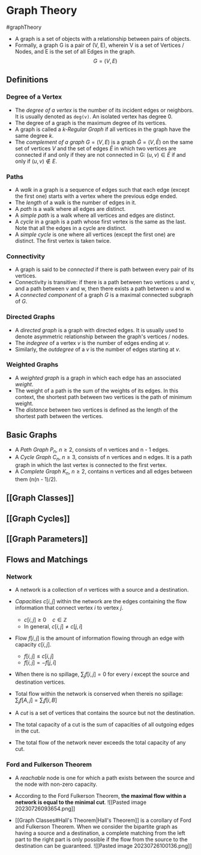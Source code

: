 # Graph Theory
#graphTheory 

- A graph is a set of objects with a relationship between pairs of objects.
- Formally, a graph G is a pair of (V, E), wherein V is a set of Vertices / Nodes, and E is the set of all Edges in the graph.
$$G = (V, E)$$

## Definitions
### Degree of a Vertex
- The *degree of a vertex* is the number of its incident edges or neighbors. It is usually denoted as `deg(v)`. An isolated vertex has degree 0.
- The degree of a graph is the maximum degree of its vertices.
- A graph is called a *k-Regular Graph* if all vertices in the graph have the same degree *k*.
- The *complement of a graph* $G = (V, E)$ is a graph $\bar{G} = (V, \bar{E})$ on the same set of vertices $V$ and the set of edges $\bar{E}$ in which two vertices are connected if and only if they are not connected in G: $(u, v) \in \bar{E}$ if and only if $(u, v) \notin E$.

### Paths
- A *walk* in a graph is a sequence of edges such that each edge (except the first one) starts with a vertex where the previous edge ended.
- The *length* of a walk is the number of edges in it.
- A *path* is a walk where all edges are distinct.
- A *simple path* is a walk where all vertices and edges are distinct.
- A *cycle* in a graph is a path whose first vertex is the same as the last. Note that all the edges in a cycle are distinct.
- A *simple cycle* is one where all vertices (except the first one) are distinct. The first vertex is taken twice.

### Connectivity
- A graph is said to be *connected* if there is path between every pair of its vertices.
- Connectivity is transitive: if there is a path between two vertices u and v, and a path between v and w, then there exists a path between u and w.
- A *connected component* of a graph $G$ is a maximal connected subgraph of $G$.

### Directed Graphs
- A *directed graph* is a graph with directed edges. It is usually used to denote asymmetric relationship between the graph's vertices / nodes.
- The *indegree* of a vertex $v$ is the number of edges ending at $v$. 
- Similarly, the *outdegree* of a $v$ is the number of edges starting at $v$.

### Weighted Graphs
- A *weighted graph* is a graph in which each edge has an associated *weight*. 
- The weight of a path is the sum of the weights of its edges. In this context, the shortest path between two vertices is the path of minimum weight.
- The *distance* between two vertices is defined as the length of the shortest path between the vertices.

## Basic Graphs
- A *Path Graph* $P_n$, $n\geq 2$, consists of n vertices and n - 1 edges.
- A *Cycle Graph* $C_n$, $n \geq 3$, consists of n vertices and n edges. It is a path graph in which the last vertex is connected to the first vertex.
- A *Complete Graph* $K_n$, $n \geq 2$, contains n vertices and all edges between them (n(n - 1)/2).

## [[Graph Classes]]

## [[Graph Cycles]]

## [[Graph Parameters]]

## Flows and Matchings
### Network
- A network is a collection of $n$ vertices with a source and a destination.
- *Capacities* $c[i, j]$ within the network are the edges containing the flow information that connect vertex $i$ to vertex $j$.
  - $c[i, j] \geq 0 \quad c \in \mathbb{Z}$
  - In general, $c[i, j] \neq c[j, i]$

- Flow $f[i, j]$ is the amount of information flowing through an edge with capacity $c[i, j]$.
  - $f[i, j] \leq c[i, j]$
  - $f[i, j] = -f[j, i]$
- When there is no spillage, $\sum_{j}f[i, j] = 0$ for every $i$ except the source and destination vertices.
- Total flow within the network is conserved when thereis no spillage: $\sum_{j}f[A, j] = \sum_{i}f[i, B]$

- A *cut*  is a set of vertices that contains the source but not the destination.
- The total capacity of a cut is the sum of capacities of all outgoing edges in the cut.
- The total flow of the network never exceeds the total capacity of any cut.

### Ford and Fulkerson Theorem
- A *reachable* node is one for which a path exists between the source and the node with non-zero capacity.
- According to the Ford Fulkerson Theorem, **the maximal flow within a network is equal to the minimal cut**.
![[Pasted image 20230726093654.png]]

- [[Graph Classes#Hall's Theorem|Hall's Theorem]] is a corollary of Ford and Fulkerson Theorem. When we consider the bipartite graph as having a source and a destination, a complete matching from the left part to the right part is only possible if the flow from the source to the destination can be guaranteed.
![[Pasted image 20230726100136.png]]


